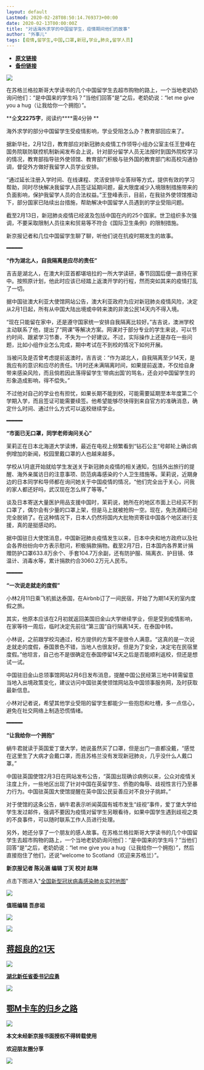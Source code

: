 ```yaml
---
layout: default
Lastmod: 2020-02-28T08:50:14.769373+00:00
date: 2020-02-13T00:00:00Z
title: "对话海外求学的中国留学生，疫情期间他们的故事"
author: "外事儿"
tags: [疫情,留学生,中国,口罩,新冠,学业,肺炎,留学人员]
---
```


* [**原文链接**](http://mp.weixin.qq.com/s?__biz=MzU2MzA2ODk3Nw==&mid=2247549928&idx=4&sn=61a89a3512ad11b6930d28ce7de06cac&chksm=fc5daab6cb2a23a01cbe7bbde8386235399dc2f8c6c3f3bfe110b634c091cd808d6bed51a76e#rd)
* [**备份链接**](https://archive.ph/YQ4K6)


![](/images/post/e0fc932d82bac336b3ecb036ae28d630.jpg)

在苏格兰格拉斯哥大学读书的几个中国留学生去超市购物的路上，一个当地老奶奶询问他们：“是中国来的学生吗？”当他们回答“是”之后，老奶奶说：“let me give you a hug（让我给你一个拥抱）”。

**全****文2275字****，阅读约****需4分钟 **

海外求学的部分中国留学生受疫情影响，学业受阻怎么办？教育部回应来了。

据新华社，2月12日，教育部应对新冠肺炎疫情工作领导小组办公室主任王登峰在国务院联防联控机制新闻发布会上说，针对部分留学人员无法按时到国外院校学习的情况，教育部指导驻外使领馆、教育部门积极与驻外国的教育部门和高校沟通协调，督促外方做好我留学人员学业安排。

“通过延长注册入学时间、在线课程、灵活安排毕业答辩等方式，提供有效的学习帮助，同时尽快解决我留学人员签证延期问题，最大限度减少入境限制措施带来的负面影响，保护我留学人员的合法权益。”王登峰表示，目前，在我驻外使领馆推动下，部分国家已陆续出台措施，帮助解决中国留学人员遇到的学业受阻问题。

截至2月13日，新冠肺炎疫情已经波及包括中国在内的25个国家。世卫组织多次强调，不要采取限制人员往来和贸易等不符合《国际卫生条例》的限制措施。

新京报记者和几位中国留学生聊了聊，听他们说在抗疫时期发生的故事。

**━━━━━**  

**“作为湖北人，自我隔离是应尽的责任”**

吉吉是湖北人，在澳大利亚首都堪培拉的一所大学读研，春节回国后便一直待在家中。按照原计划，他此时应该已经踏上返澳开学的行程，然而突如其来的疫情打乱了一切。

据中国驻澳大利亚大使馆网站公告，澳大利亚政府为应对新冠肺炎疫情风险，决定从2月1日起，所有从中国大陆出境或中转来澳的非澳公民14天内不得入境。

“现在只能留在家中，还是遵守国家统一安排自我隔离比较好。”吉吉说，澳洲学校主动联系了他，提出了“网课”等解决方案。网课对于部分专业的学生来说，可以节约时间、跟紧学习节奏，不失为一个好建议。不过，实际操作上还是存在一些问题，比如小组作业怎么完成，期中考试在不到校的情况下如何开展。

当被问及是否曾考虑提前返澳时，吉吉说：“作为湖北人，自我隔离至少14天，是我应有的意识和应尽的责任。1月时还未满隔离时间，如果提前返澳，不仅给自身带来感染风险，而且倘若因此落得留学生‘带病出国’的骂名，还会对中国留学生的形象造成影响，得不偿失。”

不过他对自己的学业也有担忧，如果长期不能到校，可能需要延期至本年度第二个学期入学，而且签证可能需要续签。他希望能够尽快得到来自官方的准确消息，确定什么时间、通过什么方式可以返校继续学业。

**━━━━━**  

**“市面已无口罩，同学老师询问关心”**

茉莉正在日本北海道大学读博，最近在电视上频繁看到“钻石公主”号邮轮上确诊病例增加的新闻，校园里戴口罩的人也越来越多。

学校从1月底开始就给学生发送关于新冠肺炎疫情的相关通知，包括外出旅行的提醒、海外亲属访日的注意事项、防范病毒感染的个人卫生措施等。茉莉说，近期身边的日本同学和导师都在询问她关于中国疫情的情况，“他们完全出于关心，问我的家人都还好吗，武汉现在怎么样了等等。”

谈及日本寄送大量医护用品支援中国时，茉莉说，她所在的地区市面上已经买不到口罩了，偶尔会有少量的口罩上架，但是马上就被抢购一空。现在，免洗酒精已经完全脱销了。在这种情况下，日本人仍然将国内大批物资寄往中国各个地区进行支援，真的是挺感动的。

据中国驻日大使馆消息，中国新冠肺炎疫情发生以来，日本中央和地方政府以及社会各界纷纷向中方表示慰问，积极捐款捐物。截至2月7日，日本国内各界累计捐赠防护口罩633.8万余个、手套104.7万余副，还有防护服、隔离衣、护目镜、体温计、消毒水等，累计捐款约合3060.2万元人民币。

**━━━━━**  

**“一次说走就走的度假”**

小林2月11日乘飞机抵达泰国，在Airbnb订了一间民宿，开始了为期14天的室内度假之旅。

其实，他原本应该在2月初就返回美国旧金山大学继续学业，但是受到疫情影响，在家等待一周后，临时决定先前往“第三国”自行隔离14天，在泰国中转。

小林说，之前跟学校沟通过，校方提供的方案不是很令人满意。“这真的是一次说走就走的度假，泰国景色不错，当地人也很友好。但是为了安全，决定宅在民宿里度假。”他坦言，自己也不是很确定在泰国停留14天之后是否能顺利返校，但还是想试一试。

中国驻旧金山总领事馆网站2月6日发布消息，提醒中国公民经第三地中转需留意当地入出境政策变化，建议访问中国驻美使领馆网站及中国领事服务网，及时获取最新信息。

小林对记者说，希望其他学业受阻的留学生都能少一些抱怨和吐槽，多一点信心，避免在社交网络上制造恐慌情绪。

**━━━━━**

**“让我给你一个拥抱”**

蜗牛君就读于英国爱丁堡大学，她说虽然买了口罩，但是出门一直都没戴，“感觉在这里生了大病才会戴口罩，而且苏格兰没有发现新冠肺炎，几乎没什么人戴口罩。”

中国驻英国使馆2月3日在网站发布公告，“英国出现确诊病例以来，公众对疫情关注度上升，一些地区出现了针对中国在英留学生、侨胞的侮辱、歧视性言行乃至暴力行为。中国驻英国大使馆提醒在英中国公民妥善应对不良分子挑衅。”

对于使馆的这条公告，蜗牛君表示听闻英国有城市发生“歧视”事件，爱丁堡大学给学生发过邮件，强调不要因为疫情对留学生另眼看待，如果中国学生遇到歧视之类的不良事件，可以随时联系工作人员进行处理。

另外，她还分享了一个朋友的感人故事。在苏格兰格拉斯哥大学读书的几个中国留学生去超市购物的路上，一个当地老奶奶询问他们：“是中国来的学生吗？”当他们回答“是”之后，老奶奶说：“let me give you a hug（让我给你一个拥抱）”，然后直接抱住了他们，还说“welcome to Scotland（欢迎来苏格兰）”。

****新京报记者 陈沁涵 编辑 丁天 校对 赵琳****

点击下图进入"[全国新型冠状病毒感染肺炎实时地图](https://m.bjnews.com.cn/zhuanti/2020feiyan/)"

[![](/images/post/870fd10b640b94a8eea321e49c99781f.jpg)](https://m.bjnews.com.cn/zhuanti/2020feiyan/)

****值班编辑 吾彦祖****  

[![](/images/post/09a36834030337336c8322173e65ce2d.jpg)](http://xjbapp.bjnews.com.cn/?qdid=1e)

[![](/images/post/f3880fd27ac256e29defab14d195ba96.jpg)](http://mp.weixin.qq.com/s?__biz=MzU2MzA2ODk3Nw==&mid=2247549739&idx=3&sn=07a22ef1abece0863111daa28d32b9c2&chksm=fc5daa75cb2a23634f0c568d2a9c44d269b1ae67cc78697b00dfc69c4255c685fc2abc7d1801&scene=21#wechat_redirect)

[**蒋超良的21天**](http://mp.weixin.qq.com/s?__biz=MzU2MzA2ODk3Nw==&mid=2247549739&idx=3&sn=07a22ef1abece0863111daa28d32b9c2&chksm=fc5daa75cb2a23634f0c568d2a9c44d269b1ae67cc78697b00dfc69c4255c685fc2abc7d1801&scene=21#wechat_redirect)
------------------------------------------------------------------------------------------------------------------------------------------------------------------------------------------------------------------------------------

[![](/images/post/e3fc0cd107006af5a475fd85a7233616.jpg)](http://mp.weixin.qq.com/s?__biz=MzU2MzA2ODk3Nw==&mid=2247549739&idx=2&sn=8f27af61f72f10ebcca4b6d1c029994a&chksm=fc5daa75cb2a23630a8b1bbaedcccde56ff1db755a0f84e5c725fe8202b15c75e8e197206a4b&scene=21#wechat_redirect)

[**湖北新任省委书记应勇**](http://mp.weixin.qq.com/s?__biz=MzU2MzA2ODk3Nw==&mid=2247549739&idx=2&sn=8f27af61f72f10ebcca4b6d1c029994a&chksm=fc5daa75cb2a23630a8b1bbaedcccde56ff1db755a0f84e5c725fe8202b15c75e8e197206a4b&scene=21#wechat_redirect)  

[![](/images/post/b88c6f9583e4883dce2baf23ac47c70f.jpg)](http://mp.weixin.qq.com/s?__biz=MzU2MzA2ODk3Nw==&mid=2247548708&idx=1&sn=1fb234c7a90ee41a23228d2cbbf58f19&chksm=fc5d967acb2a1f6cdf7deceb3978dd3dddaeb0d450d17d7db0bb1d4e94016b1e323175ffbc21&scene=21#wechat_redirect)

[**鄂M卡车的归乡之路**](http://mp.weixin.qq.com/s?__biz=MzU2MzA2ODk3Nw==&mid=2247548708&idx=1&sn=1fb234c7a90ee41a23228d2cbbf58f19&chksm=fc5d967acb2a1f6cdf7deceb3978dd3dddaeb0d450d17d7db0bb1d4e94016b1e323175ffbc21&scene=21#wechat_redirect)
--------------------------------------------------------------------------------------------------------------------------------------------------------------------------------------------------------------------------------------

![](/images/post/4e8f42094a1a63e0330a20b461fc84d3.jpg)

**本文****未经新京报书面授权****不得转载使用**

**欢迎朋友圈分享**

![](/images/post/0f0a66fe47e801121292696a3b68b3be.jpg)

